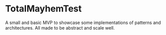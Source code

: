 # TotalMayhemTest

A small and basic MVP to showcase some implementations of patterns and architectures. All made to be abstract and scale well.

